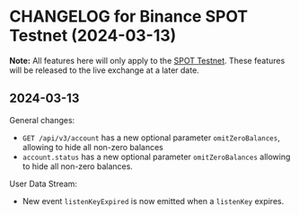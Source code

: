 # CHANGELOG for Binance SPOT Testnet (2024-03-13)

**Note:** All features here will only apply to the [SPOT Testnet](https://testnet.binance.vision/). These features will be released to the live exchange at a later date.

## 2024-03-13

General changes:

* `GET /api/v3/account` has a new optional parameter `omitZeroBalances`, allowing to hide all non-zero balances
* `account.status` has a new optional parameter `omitZeroBalances` allowing to hide all non-zero balances.


User Data Stream:

* New event `listenKeyExpired` is now emitted when a `listenKey` expires.

